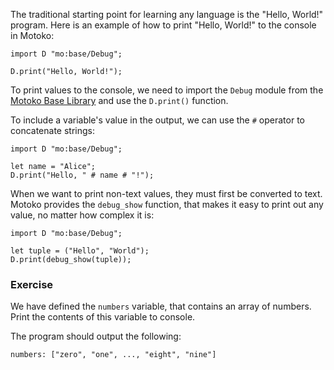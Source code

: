 The traditional starting point for learning any language is the "Hello, World!" program. Here is an
example of how to print "Hello, World!" to the console in Motoko:

```motoko
import D "mo:base/Debug";

D.print("Hello, World!");
```

To print values to the console, we need to import the `Debug` module from the
[Motoko Base Library](https://internetcomputer.org/docs/current/motoko/main/base-intro)
and use the `D.print()` function.

To include a variable's value in the output, we can use the `#` operator to concatenate strings:

```motoko
import D "mo:base/Debug";

let name = "Alice";
D.print("Hello, " # name # "!");
```

When we want to print non-text values, they must first be converted to text. Motoko provides the
`debug_show` function, that makes it easy to print out any value, no matter how complex it is:

```motoko
import D "mo:base/Debug";

let tuple = ("Hello", "World");
D.print(debug_show(tuple));
```

### Exercise

We have defined the `numbers` variable, that contains an array of numbers. Print the contents of
this variable to console.

The program should output the following:

```
numbers: ["zero", "one", ..., "eight", "nine"]
```
